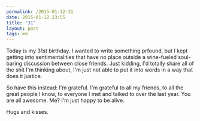 ```yaml
---
permalink: /2015-01-12-31
date: 2015-01-12 23:55
title: "31"
layout: post
tags: me 
---
```


Today is my 31st birthday. I wanted to write something prfound, but I kept getting into sentimentalities that have no place outside a wine-fueled soul-baring discussion between close friends. Just kidding, I'd totally share all of the shit I'm thinking about, I'm just not able to put it into words in a way that does it justice.

So have this instead: I'm grateful. I'm grateful to all my friends, to all the great people I know, to everyone I met and talked to over the last year. You are all awesome. Me? I'm just happy to be alive.

Hugs and kisses.
